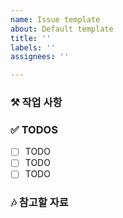 ```yaml
---
name: Issue template
about: Default template
title: ''
labels: ''
assignees: ''

---
```


### ⚒️ 작업 사항
<!-- 작업할 내용에 대한 상세히 설명해 주세요. -->

### ✅ TODOS
- [ ] TODO
- [ ] TODO
- [ ] TODO

### 🎶 참고할 자료
<!-- 공식 문서, 개발 블로그, 강의 자료 등 자유롭게 첨부해 주세요. -->
